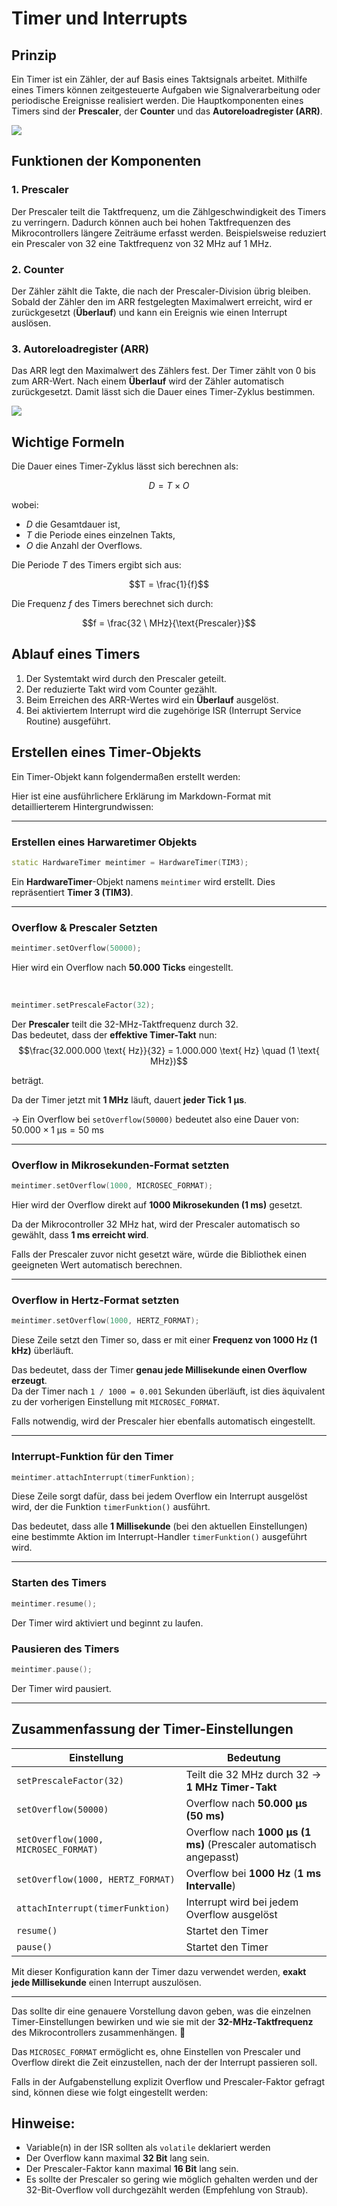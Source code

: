 # Timer und Interrupts

## Prinzip

Ein Timer ist ein Zähler, der auf Basis eines Taktsignals arbeitet. Mithilfe eines Timers können zeitgesteuerte Aufgaben wie Signalverarbeitung oder periodische Ereignisse realisiert werden. Die Hauptkomponenten eines Timers sind der **Prescaler**, der **Counter** und das **Autoreloadregister (ARR)**.

<img style="" src="/ITLernen/tutorial/MCU/Software/img/Timer.svg">


## Funktionen der Komponenten

### 1. Prescaler

Der Prescaler teilt die Taktfrequenz, um die Zählgeschwindigkeit des Timers zu verringern. Dadurch können auch bei hohen Taktfrequenzen des Mikrocontrollers längere Zeiträume erfasst werden. Beispielsweise reduziert ein Prescaler von 32 eine Taktfrequenz von 32 MHz auf 1 MHz.

### 2. Counter

Der Zähler zählt die Takte, die nach der Prescaler-Division übrig bleiben. Sobald der Zähler den im ARR festgelegten Maximalwert erreicht, wird er zurückgesetzt (**Überlauf**) und kann ein Ereignis wie einen Interrupt auslösen.

### 3. Autoreloadregister (ARR)

Das ARR legt den Maximalwert des Zählers fest. Der Timer zählt von 0 bis zum ARR-Wert. Nach einem **Überlauf** wird der Zähler automatisch zurückgesetzt. Damit lässt sich die Dauer eines Timer-Zyklus bestimmen.

<img style="" src="/ITLernen/tutorial/MCU/Software/img/timer_aufbau.png">


## Wichtige Formeln

Die Dauer eines Timer-Zyklus lässt sich berechnen als:

$$D = T \times O$$

wobei:

- $D$ die Gesamtdauer ist,
- $T$ die Periode eines einzelnen Takts,
- $O$ die Anzahl der Overflows.

Die Periode $T$ des Timers ergibt sich aus:

$$T = \frac{1}{f}$$

Die Frequenz $f$ des Timers berechnet sich durch:

$$f = \frac{32 \ MHz}{\text{Prescaler}}$$

## Ablauf eines Timers

1. Der Systemtakt wird durch den Prescaler geteilt.
2. Der reduzierte Takt wird vom Counter gezählt.
3. Beim Erreichen des ARR-Wertes wird ein **Überlauf** ausgelöst.
4. Bei aktiviertem Interrupt wird die zugehörige ISR (Interrupt Service Routine) ausgeführt.

## Erstellen eines Timer-Objekts

Ein Timer-Objekt kann folgendermaßen erstellt werden:

Hier ist eine ausführlichere Erklärung im Markdown-Format mit detaillierterem Hintergrundwissen:

---
### **Erstellen eines Harwaretimer Objekts**

```cpp
static HardwareTimer meintimer = HardwareTimer(TIM3);
```
Ein **HardwareTimer**-Objekt namens `meintimer` wird erstellt. Dies repräsentiert **Timer 3 (TIM3)**.

---

### **Overflow & Prescaler Setzten**
```cpp
meintimer.setOverflow(50000);
```
Hier wird ein Overflow nach **50.000 Ticks** eingestellt.

<br>

```cpp
meintimer.setPrescaleFactor(32);
```
Der **Prescaler** teilt die 32-MHz-Taktfrequenz durch 32.  
Das bedeutet, dass der **effektive Timer-Takt** nun:
$$\frac{32.000.000 \text{ Hz}}{32} = 1.000.000 \text{ Hz} \quad (1 \text{ MHz})$$

beträgt.

Da der Timer jetzt mit **1 MHz** läuft, dauert **jeder Tick 1 µs**.

→ Ein Overflow bei `setOverflow(50000)` bedeutet also eine Dauer von: $50.000 \times 1 \text{ µs} = 50 \text{ ms}$


---

### **Overflow in Mikrosekunden-Format setzten**
```cpp
meintimer.setOverflow(1000, MICROSEC_FORMAT);
```
Hier wird der Overflow direkt auf **1000 Mikrosekunden (1 ms)** gesetzt.

Da der Mikrocontroller 32 MHz hat, wird der Prescaler automatisch so gewählt, dass **1 ms erreicht wird**.

Falls der Prescaler zuvor nicht gesetzt wäre, würde die Bibliothek einen geeigneten Wert automatisch berechnen.

---

### **Overflow in Hertz-Format setzten**
```cpp
meintimer.setOverflow(1000, HERTZ_FORMAT);
```
Diese Zeile setzt den Timer so, dass er mit einer **Frequenz von 1000 Hz (1 kHz)** überläuft.

Das bedeutet, dass der Timer **genau jede Millisekunde einen Overflow erzeugt**.  
Da der Timer nach `1 / 1000 = 0.001` Sekunden überläuft, ist dies äquivalent zu der vorherigen Einstellung mit `MICROSEC_FORMAT`.

Falls notwendig, wird der Prescaler hier ebenfalls automatisch eingestellt.

---

### **Interrupt-Funktion für den Timer**
```cpp
meintimer.attachInterrupt(timerFunktion);
```
Diese Zeile sorgt dafür, dass bei jedem Overflow ein Interrupt ausgelöst wird, der die Funktion `timerFunktion()` ausführt.

Das bedeutet, dass alle **1 Millisekunde** (bei den aktuellen Einstellungen) eine bestimmte Aktion im Interrupt-Handler `timerFunktion()` ausgeführt wird.

---

### **Starten des Timers**
```cpp
meintimer.resume();
```
Der Timer wird aktiviert und beginnt zu laufen.

### **Pausieren des Timers**
```cpp
meintimer.pause();
```
Der Timer wird pausiert.

---

## **Zusammenfassung der Timer-Einstellungen**
| Einstellung                          | Bedeutung |
|--------------------------------------|------------|
| `setPrescaleFactor(32)`              | Teilt die 32 MHz durch 32 → **1 MHz Timer-Takt** |
| `setOverflow(50000)`                 | Overflow nach **50.000 µs (50 ms)** |
| `setOverflow(1000, MICROSEC_FORMAT)` | Overflow nach **1000 µs (1 ms)** (Prescaler automatisch angepasst) |
| `setOverflow(1000, HERTZ_FORMAT)`    | Overflow bei **1000 Hz** (**1 ms Intervalle**) |
| `attachInterrupt(timerFunktion)`     | Interrupt wird bei jedem Overflow ausgelöst |
| `resume()`                           | Startet den Timer |
| `pause()`                            | Startet den Timer |

Mit dieser Konfiguration kann der Timer dazu verwendet werden, **exakt jede Millisekunde** einen Interrupt auszulösen.

---

Das sollte dir eine genauere Vorstellung davon geben, was die einzelnen Timer-Einstellungen bewirken und wie sie mit der **32-MHz-Taktfrequenz** des Mikrocontrollers zusammenhängen. 🚀

Das `MICROSEC_FORMAT` ermöglicht es, ohne Einstellen von Prescaler und Overflow direkt die Zeit einzustellen, nach der der Interrupt passieren soll.

Falls in der Aufgabenstellung explizit Overflow und Prescaler-Faktor gefragt sind, können diese wie folgt eingestellt werden:



## **Hinweise:**
- Variable(n) in der ISR sollten als `volatile` deklariert werden
- Der Overflow kann maximal **32 Bit** lang sein.
- Der Prescaler-Faktor kann maximal **16 Bit** lang sein.
- Es sollte der Prescaler so gering wie möglich gehalten werden und der 32-Bit-Overflow voll durchgezählt werden (Empfehlung von Straub).

